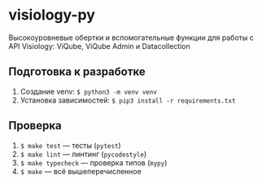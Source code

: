 # visiology-py

Высокоуровневые обертки и вспомогательные функции для работы с API Visiology: ViQube, ViQube Admin и Datacollection

## Подготовка к разработке

1. Создание venv: `$ python3 -m venv venv`
1. Установка зависимостей: `$ pip3 install -r requirements.txt`

## Проверка

1. `$ make test` — тесты (`pytest`)
1. `$ make lint` — линтинг (`pycodestyle`)
1. `$ make typecheck` — проверка типов (`mypy`)
1. `$ make` — всё вышеперечисленное
